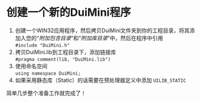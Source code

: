 # 创建一个新的DuiMini程序
1. 创建一个WIN32应用程序，然后拷贝DuiMini文件夹到你的工程目录，将其添加入您的“*附加包含目录*”和“*附加库目录*”中，然后在程序中引用  
`#include "DuiMini.h"`  
2. 拷贝DuiMini.lib到工程目录下，添加链接库  
`#pragma comment(lib, "DuiMini.lib")`  
3. 使用命名空间  
`using namespace DuiMini;`  
4. 如果采用静态库（Static）的话需要在预处理器定义中添加
`UILIB_STATIC`

简单几步整个准备工作就完成了！
